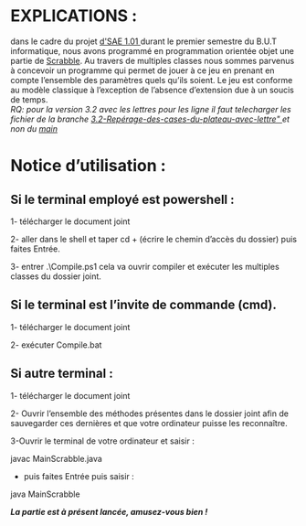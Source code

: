 
<h1>EXPLICATIONS :</h1>

dans le cadre du projet <a href="https://moodle.umontpellier.fr/pluginfile.php/1121002/mod_folder/content/0/DEVELOPPEMENT%20INITIATIQUE/SAE%20Scrabble/sujet-scrabble.pdf?forcedownload=1">d'SAE 1.01 </a>durant le premier semestre du B.U.T informatique, nous avons programmé en programmation orientée objet une partie de <a href="https://fr.wikipedia.org/wiki/Scrabble">Scrabble</a>. Au travers de multiples classes nous sommes parvenus à concevoir un programme qui permet de jouer à ce jeu en prenant en compte l’ensemble des paramètres quels qu’ils soient. Le jeu est conforme au modèle classique à l’exception de l’absence d’extension due à un soucis de temps.
<br><i>
RQ: pour la version 3.2 avec les lettres pour les ligne il faut telecharger les fichier de la branche <a href="https://github.com/AdamHenchiri/Scrabble/tree/3.2-Rep%C3%A9rage-des-cases-du-plateau-avec-lettre/extension_lettre_ligne">3.2-Repérage-des-cases-du-plateau-avec-lettre" </a> et non du <a href="https://github.com/AdamHenchiri/Scrabble">main</a></i>

<h1>Notice d’utilisation :</h1>

<h2>Si le terminal employé est powershell :</h2>

1- télécharger le document joint

2- aller dans le shell et taper cd + (écrire le chemin d’accès du dossier) puis faites Entrée.

3- entrer .\Compile.ps1 cela va ouvrir compiler et exécuter les multiples classes du dossier joint.

<h2>Si le terminal est l’invite de commande (cmd).</h2>

1- télécharger le document joint

2- exécuter Compile.bat

<h2>Si autre terminal :</h2>

1- télécharger le document joint

2- Ouvrir l’ensemble des méthodes présentes dans le dossier joint afin de sauvegarder ces dernières et que votre ordinateur puisse les reconnaître.

3-Ouvrir le terminal de votre ordinateur et saisir : 

  javac MainScrabble.java

  + puis faites Entrée puis saisir :

  java MainScrabble 



<strong><i>La partie est à présent lancée, amusez-vous bien !</i></strong>
